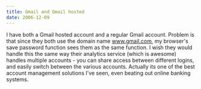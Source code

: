 ```yaml
---
title: Gmail and Gmail hosted
date: 2006-12-09
---
```

I have both a Gmail hosted account and a regular Gmail account. Problem is that since they both use the domain name www.gmail.com, my browser's save password function sees them as the same function. I wish they would handle this the same way their analytics service (which is awesome) handles multiple accounts - you can share access between different logins, and easily switch between the various accounts. Actually its one of the best account management solutions I've seen, even beating out online banking systems.

